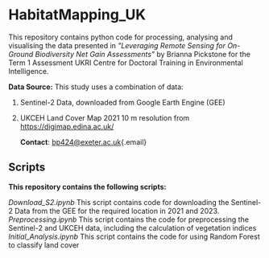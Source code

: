 # HabitatMapping_UK

This repository contains python code for processing, analysing and visualising the data presented in *"Leveraging Remote Sensing for On-Ground Biodiversity Net Gain Assessments"* by Brianna Pickstone for the Term 1 Assessment UKRI Centre for Doctoral Training in Environmental Intelligence.

**Data Source:** This study uses a combination of data:

1.  Sentinel-2 Data, downloaded from Google Earth Engine (GEE)

2.  UKCEH Land Cover Map 2021 10 m resolution from <https://digimap.edina.ac.uk/>

    **Contact**: [bp424\@exeter.ac.uk](mailto:bp424@exeter.ac.uk){.email}

## **Scripts**

**This repository contains the following scripts:**

*Download_S2.ipynb* This script contains code for downloading the Sentinel-2 Data from the GEE for the required location in 2021 and 2023.
*Preprocessing.ipynb* This script contains the code for preprocessing the Sentinel-2 and UKCEH data, including the calculation of vegetation indices
*Initial_Analysis.ipynb* This script contains the code for using Random Forest to classify land cover
